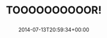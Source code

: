 ---
retweeted: false
source: <a href="http://mvilla.it/fenix" rel="nofollow">Fenix for Android</a>
entities:
  hashtags: []
  symbols: []
  user_mentions: []
  urls:
  - url: https://t.co/6EPKLaBqi8
    expanded_url: https://www.torproject.org/
    display_url: torproject.org
    indices:
    - '14'
    - '37'
display_text_range:
- '0'
- '37'
favorite_count: '14'
id_str: '488427537845198848'
truncated: false
retweet_count: '14'
id: '488427537845198848'
possibly_sensitive: false
created_at: Sun Jul 13 20:59:34 +0000 2014
favorited: false
full_text: TOOOOOOOOOOR!
lang: und
quote_url: https://www.torproject.org/
tags:
- pesos/twitter
date: '2014-07-13T20:59:34+00:00'
src: https://twitter.com/bascht/status/488427537845198848
original_url: https://twitter.com/bascht/status/488427537845198848
type: twitter_tweet
text: TOOOOOOOOOOR!
title: 'TOOOOOOOOOOR!

  '

---